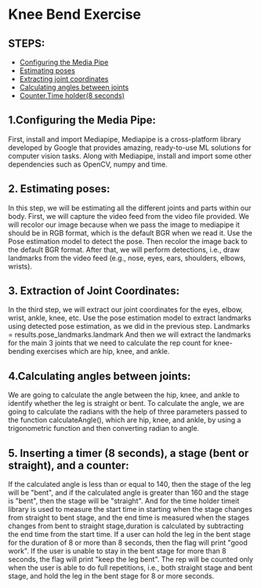 #				 Knee Bend Exercise


## STEPS:
* [Configuring the Media Pipe](#Configuring-the-Media-Pipe)
* [Estimating poses](#Estimating-poses)
* [Extracting joint coordinates](#Extraction-of-Joint-Coordinates)
* [Calculating angles between joints](#Calculating-angles-between-joints)
* [Counter,Time holder(8 seconds)](#Counter,Time-holder(8-seconds))



## 1.Configuring the Media Pipe:
First, install and import Mediapipe,
Mediapipe is a cross-platform library developed by Google that provides amazing, ready-to-use ML solutions for computer vision tasks.
Along with Mediapipe, install and import some other dependencies such as OpenCV, numpy and time.

## 2. Estimating poses:
In this step, we will be estimating all the different joints and parts within our body.
First, we will capture the video feed from the video file provided.
We will recolor our image because when we pass the image to mediapipe it should be in RGB format, which is the default BGR when we read it.
Use the Pose estimation model to detect the pose.
Then recolor the image back to the default BGR format.
After that, we will perform detections, i.e., draw landmarks from the video feed (e.g., nose, eyes, ears, shoulders, elbows, wrists).

## 3. Extraction of Joint Coordinates:
In the third step, we will extract our joint coordinates for the eyes, elbow, wrist, ankle, knee, etc.
Use the pose estimation model to extract landmarks using detected pose estimation, as we did in the previous step.
Landmarks = results.pose_landmarks.landmark
And then we will extract the landmarks for the main 3 joints that we need to calculate the rep count for knee-bending exercises which are hip, knee, and ankle.

## 4.Calculating angles between joints:
We are going to calculate the angle between the hip, knee, and ankle to identify whether the leg is straight or bent.
 To calculate the angle, we are going to calculate the radians with the help of three parameters passed to the function calculateAngle(), which are hip, knee, and ankle, by using a trigonometric function and then converting radian to angle.
          

## 5. Inserting a timer (8 seconds), a stage (bent or straight), and a counter:
If the calculated angle is less than or equal to 140, then the stage of the leg will be "bent", and if the calculated angle is greater than 160 and the stage is "bent", then the stage will be "straight".
And for the time holder timeit library is used to measure the start time in starting when the stage changes from straight to bent stage, and the end time is measured when the stages changes from bent to straight stage,duration is calculated by subtracting the end time from the start time. If a user can hold the leg in the bent stage for the duration of 8 or more than 8 seconds, then the flag will print "good work". If the user is unable to stay in the bent stage for more than 8 seconds, the flag will print "keep the leg bent".
The rep will be counted only when the user is able to do full repetitions, i.e., both straight stage and bent stage, and hold the leg in the bent stage for 8 or more seconds.
                                


